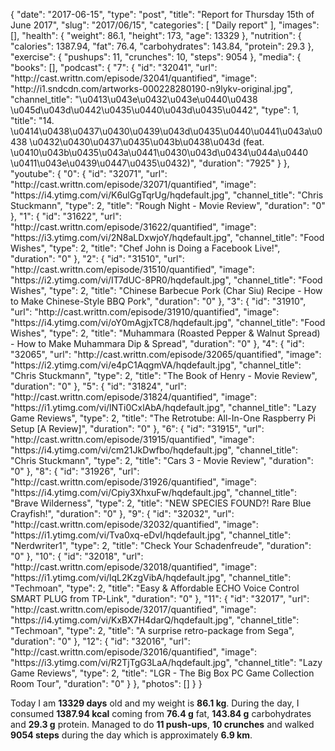 {
    "date": "2017-06-15",
    "type": "post",
    "title": "Report for Thursday 15th of June 2017",
    "slug": "2017\/06\/15",
    "categories": [
        "Daily report"
    ],
    "images": [],
    "health": {
        "weight": 86.1,
        "height": 173,
        "age": 13329
    },
    "nutrition": {
        "calories": 1387.94,
        "fat": 76.4,
        "carbohydrates": 143.84,
        "protein": 29.3
    },
    "exercise": {
        "pushups": 11,
        "crunches": 10,
        "steps": 9054
    },
    "media": {
        "books": [],
        "podcast": {
            "7": {
                "id": "32041",
                "url": "http:\/\/cast.writtn.com\/episode\/32041\/quantified",
                "image": "http:\/\/i1.sndcdn.com\/artworks-000228280190-n9lykv-original.jpg",
                "channel_title": "\u0413\u043e\u0432\u043e\u0440\u0438 \u045d\u043d\u0442\u0435\u0440\u043d\u0435\u0442",
                "type": 1,
                "title": "14. \u0414\u0438\u0437\u0430\u0439\u043d\u0435\u0440\u0441\u043a\u0438 \u0432\u0430\u0437\u0435\u043b\u0438\u043d (feat. \u0410\u043b\u0435\u043a\u0441\u0430\u043d\u0434\u044a\u0440 \u0411\u043e\u0439\u0447\u0435\u0432)",
                "duration": "7925"
            }
        },
        "youtube": {
            "0": {
                "id": "32071",
                "url": "http:\/\/cast.writtn.com\/episode\/32071\/quantified",
                "image": "https:\/\/i4.ytimg.com\/vi\/K6ulGgTqrUg\/hqdefault.jpg",
                "channel_title": "Chris Stuckmann",
                "type": 2,
                "title": "Rough Night - Movie Review",
                "duration": "0"
            },
            "1": {
                "id": "31622",
                "url": "http:\/\/cast.writtn.com\/episode\/31622\/quantified",
                "image": "https:\/\/i3.ytimg.com\/vi\/2N8aLDxwjoY\/hqdefault.jpg",
                "channel_title": "Food Wishes",
                "type": 2,
                "title": "Chef John is Doing a Facebook Live!",
                "duration": "0"
            },
            "2": {
                "id": "31510",
                "url": "http:\/\/cast.writtn.com\/episode\/31510\/quantified",
                "image": "https:\/\/i2.ytimg.com\/vi\/IT7dUC-8PR0\/hqdefault.jpg",
                "channel_title": "Food Wishes",
                "type": 2,
                "title": "Chinese Barbecue Pork (Char Siu) Recipe - How to Make Chinese-Style BBQ Pork",
                "duration": "0"
            },
            "3": {
                "id": "31910",
                "url": "http:\/\/cast.writtn.com\/episode\/31910\/quantified",
                "image": "https:\/\/i4.ytimg.com\/vi\/oY0mAgjxTC8\/hqdefault.jpg",
                "channel_title": "Food Wishes",
                "type": 2,
                "title": "Muhammara (Roasted Pepper & Walnut Spread) - How to Make Muhammara Dip & Spread",
                "duration": "0"
            },
            "4": {
                "id": "32065",
                "url": "http:\/\/cast.writtn.com\/episode\/32065\/quantified",
                "image": "https:\/\/i2.ytimg.com\/vi\/e4pC1AqgmVA\/hqdefault.jpg",
                "channel_title": "Chris Stuckmann",
                "type": 2,
                "title": "The Book of Henry - Movie Review",
                "duration": "0"
            },
            "5": {
                "id": "31824",
                "url": "http:\/\/cast.writtn.com\/episode\/31824\/quantified",
                "image": "https:\/\/i1.ytimg.com\/vi\/lNTi0CxlAbA\/hqdefault.jpg",
                "channel_title": "Lazy Game Reviews",
                "type": 2,
                "title": "The Retrotube: All-In-One Raspberry Pi Setup [A Review]",
                "duration": "0"
            },
            "6": {
                "id": "31915",
                "url": "http:\/\/cast.writtn.com\/episode\/31915\/quantified",
                "image": "https:\/\/i4.ytimg.com\/vi\/cm21JkDwfbo\/hqdefault.jpg",
                "channel_title": "Chris Stuckmann",
                "type": 2,
                "title": "Cars 3 - Movie Review",
                "duration": "0"
            },
            "8": {
                "id": "31926",
                "url": "http:\/\/cast.writtn.com\/episode\/31926\/quantified",
                "image": "https:\/\/i4.ytimg.com\/vi\/Cpiy3XhxuFw\/hqdefault.jpg",
                "channel_title": "Brave Wilderness",
                "type": 2,
                "title": "NEW SPECIES FOUND?! Rare Blue Crayfish!",
                "duration": "0"
            },
            "9": {
                "id": "32032",
                "url": "http:\/\/cast.writtn.com\/episode\/32032\/quantified",
                "image": "https:\/\/i1.ytimg.com\/vi\/Tva0xq-eDvI\/hqdefault.jpg",
                "channel_title": "Nerdwriter1",
                "type": 2,
                "title": "Check Your Schadenfreude",
                "duration": "0"
            },
            "10": {
                "id": "32018",
                "url": "http:\/\/cast.writtn.com\/episode\/32018\/quantified",
                "image": "https:\/\/i1.ytimg.com\/vi\/lqL2KzgVibA\/hqdefault.jpg",
                "channel_title": "Techmoan",
                "type": 2,
                "title": "Easy & Affordable ECHO Voice Control SMART PLUG from TP-Link",
                "duration": "0"
            },
            "11": {
                "id": "32017",
                "url": "http:\/\/cast.writtn.com\/episode\/32017\/quantified",
                "image": "https:\/\/i4.ytimg.com\/vi\/KxBX7H4darQ\/hqdefault.jpg",
                "channel_title": "Techmoan",
                "type": 2,
                "title": "A surprise retro-package from Sega",
                "duration": "0"
            },
            "12": {
                "id": "32016",
                "url": "http:\/\/cast.writtn.com\/episode\/32016\/quantified",
                "image": "https:\/\/i3.ytimg.com\/vi\/R2TjTgG3LaA\/hqdefault.jpg",
                "channel_title": "Lazy Game Reviews",
                "type": 2,
                "title": "LGR - The Big Box PC Game Collection Room Tour",
                "duration": "0"
            }
        },
        "photos": []
    }
}

Today I am <strong>13329 days</strong> old and my weight is <strong>86.1 kg</strong>. During the day, I consumed <strong>1387.94 kcal</strong> coming from <strong>76.4 g</strong> fat, <strong>143.84 g</strong> carbohydrates and <strong>29.3 g</strong> protein. Managed to do <strong>11 push-ups</strong>, <strong>10 crunches</strong> and walked <strong>9054 steps</strong> during the day which is approximately <strong>6.9 km</strong>.